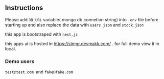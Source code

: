 ## Instructions
  Please add `DB_URL` variable( mongo db connetion string) into `.env` file before starting up and also replace the data with `users.json` and `stock.json`

  this app is bootstraped with `next.js`


  this apps ui is hosted in https://stmgr.devmakk.com/ . for full demo view it in local.

  ### Demo users
   `test@test.com `and `fake@fake.com`